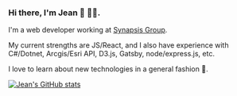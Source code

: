 ### Hi there, I'm Jean 👋 👨‍💻.

I'm a web developer working at [Synapsis Group](https://www.synapsis-group.com/). 

My current strengths are JS/React, and I also have experience with C#/Dotnet, Arcgis/Esri API, D3.js, Gatsby, node/express.js, etc.

I love to learn about new technologies in a general fashion 🤘.

[![Jean's GitHub stats](https://github-readme-stats.vercel.app/api?username=JeanFabry&count_private=true&show_icons=true&icon_color=388afc&bg_color=ffffff&title_color=388afc&text_color=#737373)](https://github.com/JeanFabry)
